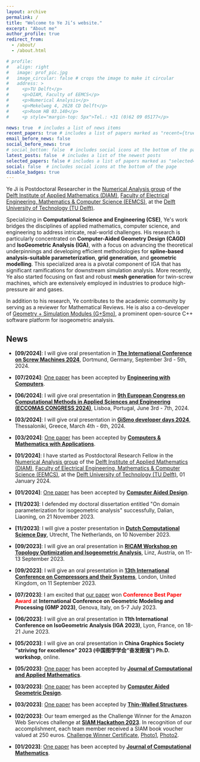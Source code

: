 ```yaml
---
layout: archive
permalink: /
title: "Welcome to Ye Ji’s website."
excerpt: "About me"
author_profile: true
redirect_from: 
  - /about/
  - /about.html

# profile: 
#   align: right
#   image: prof_pic.jpg
#   image_circular: false # crops the image to make it circular
#   address: >
#     <p>TU Delft</p>
#     <p>DIAM, Faculty of EEMCS</p>
#     <p>Numerical Analysis</p>
#     <p>Mekelweg 4, 2628 CD Delft</p>
#     <p>Room HB 03.140</p>
#     <p style="margin-top: 5px">Tel.: +31 (0)62 09 05177</p>

news: true  # includes a list of news items
recent_papers: true # includes a list of papers marked as "recent={true}"
email_before_news: false
social_before_news: true
# social_bottom: false  # includes social icons at the bottom of the page
latest_posts: false  # includes a list of the newest posts
selected_papers: false # includes a list of papers marked as "selected={true}"
social: false  # includes social icons at the bottom of the page
disable_badges: true
---
```


Ye Ji is Postdoctoral Researcher in the <a href="https://www.tudelft.nl/ewi/over-de-faculteit/afdelingen/applied-mathematics/numerical-analysis" target="_blank">Numerical Analysis group</a> of the <a href="https://www.tudelft.nl/ewi/over-de-faculteit/afdelingen/applied-mathematics" target="_blank">Delft Institute of Applied Mathematics (DIAM)</a>, <a href="https://www.tudelft.nl/en/eemcs" target="_blank">Faculty of Electrical Engineering, Mathematics & Computer Science (EEMCS)</a>, at the <a href="https://www.tudelft.nl/en/" target="_blank">Delft University of Technology (TU Delft)</a>.

Specializing in **Computational Science and Engineering (CSE)**, Ye's work bridges the disciplines of applied mathematics, computer science, and engineering to address intricate, real-world challenges. His research is particularly concentrated on **Computer-Aided Geometry Design (CAGD)** and **IsoGeometric Analysis (IGA)**, with a focus on advancing the theoretical underpinnings and developing efficient methodologies for **spline-based analysis-suitable parameterization**, **grid generation**, and **geometric modelling**. This specialized area is a pivotal component of IGA that has significant ramifications for downstream simulation analysis. More recently, Ye also started focusing on fast and robust **mesh generation** for twin-screw machines, which are extensively employed in industries to produce high-pressure air and gases.

In addition to his research, Ye contributes to the academic community by serving as a reviewer for Mathematical Reviews. He is also a co-developer of [Geometry + Simulation Modules (G+Smo)](https://gismo.github.io/), a prominent open-source C++ software platform for isogeometric analysis.

News
------

- **[09/2024]**: I will give oral presentation in [**The International Conference on Screw Machines 2024**](https://github.com/gismo/gismo/wiki/GiSmo-developer-days-2024), Dortmund, Germany, September 3rd - 5th, 2024.

- **[07/2024]**: [One paper](https://doi.org/10.1007/s00366-024-02020-z) has been accepted by [**Engineering with Computers**](https://link.springer.com/article/10.1007/s00366-024-02020-z).

- **[06/2024]**: I will give oral presentation in [**9th European Congress on Computational Methods in Applied Sciences and Engineering (ECCOMAS CONGRESS 2024)**](https://eccomas2024.org/), Lisboa, Portugal, June 3rd - 7th, 2024.

- **[03/2024]**: I will give oral presentation in [**GiSmo developer days 2024**](https://github.com/gismo/gismo/wiki/GiSmo-developer-days-2024), Thessaloniki, Greece, March 4th - 6th, 2024.

- **[03/2024]**: [One paper](https://doi.org/10.1016/j.camwa.2024.03.001) has been accepted by [**Computers & Mathematics with Applications**](https://www-sciencedirect-com.tudelft.idm.oclc.org/journal/computers-and-mathematics-with-applications).

- **[01/2024]**: I have started as Postdoctoral Research Fellow in the <a href="https://www.tudelft.nl/ewi/over-de-faculteit/afdelingen/applied-mathematics/numerical-analysis" target="_blank">Numerical Analysis group</a> of the <a href="https://www.tudelft.nl/ewi/over-de-faculteit/afdelingen/applied-mathematics" target="_blank">Delft Institute of Applied Mathematics (DIAM)</a>, <a href="https://www.tudelft.nl/en/eemcs" target="_blank">Faculty of Electrical Engineering, Mathematics & Computer Science (EEMCS)</a>, at the <a href="https://www.tudelft.nl/en/" target="_blank">Delft University of Technology (TU Delft)</a>, 01 January 2024.

- **[01/2024]**: [One paper](https://www.sciencedirect.com/science/article/pii/S0010448523002051) has been accepted by [**Computer Aided Design**](https://www.sciencedirect.com/journal/computer-aided-design).

- **[11/2023]**: I defended my doctoral dissertation entitled "On domain parameterization for isogeometric analysis" successfully, Dalian, Liaoning, on 21 November 2023.

- **[11/2023]**: I will give a poster presentation in [**Dutch Computational Science Day**](https://ducomsday.nl/), Utrecht, The Netherlands, on 10 November 2023.

- **[09/2023]**: I will give an oral presentation in [**RICAM Workshop on Topology Optimization and Isogeometric Analysis**](https://www.oeaw.ac.at/ricam/news-events/workshops/topology-optimization-and-isogeometric-analysis), Linz, Austria, on 11-13 September 2023. 

- **[09/2023]**: I will give an oral presentation in [**13th International Conference on Compressors and their Systems**](https://citycompressorsconference.london), London, United Kingdom, on 11 September 2023. 

- **[07/2023]**: I am excited that [our paper](https://www.sciencedirect.com/science/article/abs/pii/S0167839623000237) won **<font color=Red>Conference Best Paper Award</font>** at **International Conference on Geometric Modeling and Processing (GMP 2023)**, Genova, Italy, on 5-7 July 2023. 

- **[06/2023]**: I will give an oral presentation in **11th International Conference on IsoGeometric Analysis (IGA 2023)**, Lyon, France, on 18-21 June 2023. 

- **[05/2023]**: I will give an oral presentation in **China Graphics Society "striving for excellence" 2023 (中国图学学会“奋发图强”) Ph.D. workshop**, online. 

- **[05/2023]**: [One paper](https://www.sciencedirect.com/science/article/pii/S0377042723002479) has been accepted by [**Journal of Computational and Applied Mathematics**](https://www.sciencedirect.com/journal/journal-of-computational-and-applied-mathematics).

- **[03/2023]**: [One paper](https://www.sciencedirect.com/science/article/pii/S0167839623000237) has been accepted by [**Computer Aided Geometric Design**](https://www.sciencedirect.com/journal/computer-aided-geometric-design).

- **[03/2023]**: [One paper](https://www.sciencedirect.com/science/article/pii/S0263823123001544) has been accepted by [**Thin-Walled Structures**](https://www.sciencedirect.com/journal/thin-walled-structures).

- **[02/2023]**: Our team emerged as the Challenge Winner for the Amazon Web Services challenge at [**SIAM Hackathon 2023**](https://www.siam.org/conferences/cm/conference/cse23). In recognition of our accomplishment, each team member received a SIAM book voucher valued at 250 euros. [Challenge Winner Certificate](../images/talks/2023-02-26-siam-hackaton/SIAM_certificate.pdf), [Photo1](../images/talks/2023-02-26-siam-hackaton/SIAM_Hackathon2023_pic1.jpeg), [Photo2](../images/talks/2023-02-26-siam-hackaton/SIAM_Hackathon2023_pic2.jpeg).

- **[01/2023]**: [One paper](https://www.global-sci.org/jcm/) has been accepted by [**Journal of Computational Mathematics**](https://www.global-sci.org/jcm/). 


<div style="text-align:center; margin:0; padding:0; width:256px;">
  <script type="text/javascript" src="//rf.revolvermaps.com/0/0/1.js?i=5nnta91lqjn&amp;s=240&amp;m=8&amp;v=true&amp;r=false&amp;b=000000&amp;n=true&amp;c=ff0000" async="async"></script>
  </div>